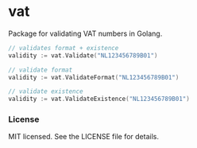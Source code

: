 vat
===

Package for validating VAT numbers in Golang.

```go
// validates format + existence
validity := vat.Validate("NL123456789B01")

// validate format
validity := vat.ValidateFormat("NL123456789B01")

// validate existence
validity := vat.ValidateExistence("NL123456789B01")
```

### License

MIT licensed. See the LICENSE file for details.

